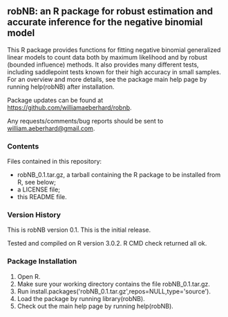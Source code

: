 robNB: an R package for robust estimation and accurate inference for the negative binomial model
------------------------------------------------------------------------------------------------

This R package provides functions for fitting negative binomial generalized linear models to count data both by maximum likelihood and by robust (bounded influence) methods. It also provides many different tests, including saddlepoint tests known for their high accuracy in small samples. For an overview and more details, see the package main help page by running help(robNB) after installation.

Package updates can be found at https://github.com/williamaeberhard/robnb.

Any requests/comments/bug reports should be sent to william.aeberhard@gmail.com.

### Contents

Files contained in this repository:

* robNB_0.1.tar.gz, a tarball containing the R package to be installed from R, see below;
* a LICENSE file;
* this README file.

### Version History

This is robNB version 0.1. This is the initial release.

Tested and compiled on R version 3.0.2. R CMD check returned all ok.

### Package Installation

1. Open R.
2. Make sure your working directory contains the file robNB_0.1.tar.gz.
3. Run install.packages('robNB_0.1.tar.gz',repos=NULL,type='source').
4. Load the package by running library(robNB).
5. Check out the main help page by running help(robNB).

